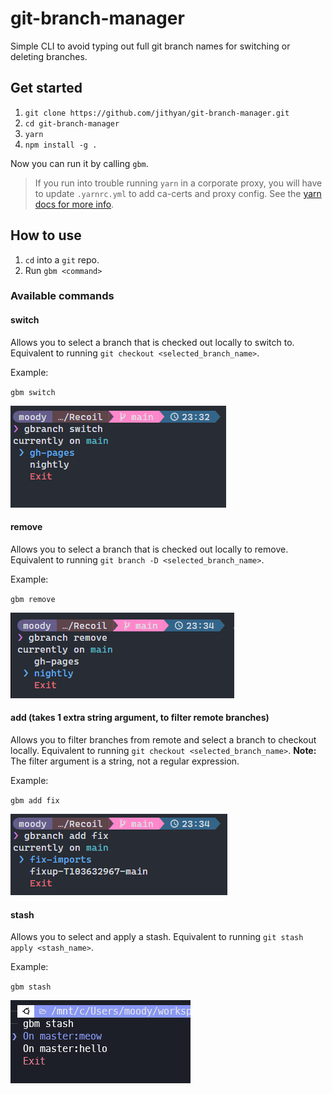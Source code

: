# git-branch-manager

Simple CLI to avoid typing out full git branch names for switching or deleting branches.

## Get started

1. `git clone https://github.com/jithyan/git-branch-manager.git`
2. `cd git-branch-manager`
3. `yarn`
4. `npm install -g .`

Now you can run it by calling `gbm`.

> If you run into trouble running `yarn` in a corporate proxy, you will have to update `.yarnrc.yml` to add ca-certs and proxy config. See the [yarn docs for more info](https://yarnpkg.com/configuration/yarnrc).

## How to use

1. `cd` into a `git` repo.
2. Run `gbm <command>`

### Available commands

#### switch

Allows you to select a branch that is checked out locally to switch to. Equivalent to running `git checkout <selected_branch_name>`.

Example:

`gbm switch`

![switch example](./img/switch.png)

#### remove

Allows you to select a branch that is checked out locally to remove. Equivalent to running `git branch -D <selected_branch_name>`.

Example:

`gbm remove`

![remove example](./img/remove.png)

#### add (takes 1 extra string argument, to filter remote branches)

Allows you to filter branches from remote and select a branch to checkout locally. Equivalent to running `git checkout <selected_branch_name>`.
**Note:** The filter argument is a string, not a regular expression.

Example:

`gbm add fix`

![add example](./img/add.png)

#### stash

Allows you to select and apply a stash. Equivalent to running `git stash apply <stash_name>`.

Example:

`gbm stash`

![stash example](./img/stash.png)
